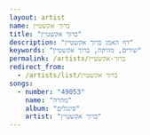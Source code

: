 ```yaml
---
layout: artist
name: ברוך אקשטיין
title: "ברוך אקשטיין"
description: "דף האמן ברוך אקשטיין"
keywords: "שירים, מוזיקה, ברוך אקשטיין"
permalink: /artists/ברוך-אקשטיין
redirect_from:
  - /artists/list/ברוך אקשטיין
songs:
  - number: "49053"
    name: "מהרה"
    album: "סינגלים"
    artist: "ברוך אקשטיין"
---
```

